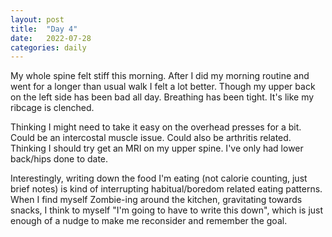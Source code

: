 ```yaml
---
layout: post
title:  "Day 4"
date:   2022-07-28
categories: daily
---
```

My whole spine felt stiff this morning. After I did my morning routine and went for a longer than usual walk I felt a lot better. Though my upper back on the left side has been bad all day. Breathing has been tight. It's like my ribcage is clenched.

Thinking I might need to take it easy on the overhead presses for a bit. Could be an intercostal muscle issue. Could also be arthritis related. Thinking I should try get an MRI on my upper spine. I've only had lower back/hips done to date.

Interestingly, writing down the food I'm eating (not calorie counting, just brief notes) is kind of interrupting habitual/boredom related eating patterns. When I find myself Zombie-ing around the kitchen, gravitating towards snacks,  I think to myself "I'm going to have to write this down", which is just enough of a nudge to make me reconsider and remember the goal.                                                                                                                                                                                                                                                                                                                                                                                               